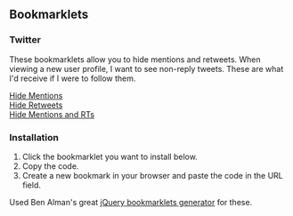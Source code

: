 ## Bookmarklets

### Twitter
These bookmarklets allow you to hide mentions and retweets.
When viewing a new user profile, I want to see non-reply tweets. These are what I'd receive if I were to follow them.

[Hide Mentions](http://raw.github.com/n8kowald/bookmarklets/master/twitter/hide-mentions.js)  
[Hide Retweets](http://raw.github.com/n8kowald/bookmarklets/master/twitter/hide-retweets.js)  
[Hide Mentions and RTs](http://raw.github.com/n8kowald/bookmarklets/master/twitter/hide-mentions-and-retweets.js)  

### Installation
1. Click the bookmarklet you want to install below.
2. Copy the code.
3. Create a new bookmark in your browser and paste the code in the URL field.

Used Ben Alman's great [jQuery bookmarklets generator](http://benalman.com/code/test/jquery-run-code-bookmarklet/) for these.
